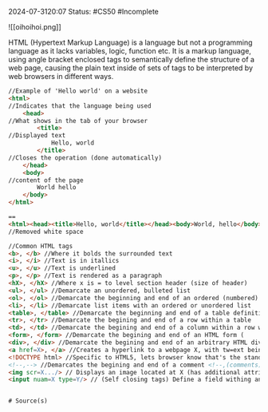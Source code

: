 2024-07-3120:07
Status: #CS50 #Incomplete 


![[oihoihoi.png]]

HTML (Hypertext Markup Language) is a language but not a programming language as it lacks variables, logic, function etc. It is a markup language, using angle bracket enclosed tags to semantically define the structure of a web page, causing the plain text inside of sets of tags to be interpreted by web browsers in different ways.

```html
//Example of 'Hello world' on a website
<html>
//Indicates that the language being used
	<head> 
//What shows in the tab of your browser
		<title> 
//Displayed text 
			Hello, world 
		</title> 
//Closes the operation (done automatically) 
	</head> 
	<body> 
//content of the page 
		World hello 
	</body>
</html> 

==
<html><head><title>Hello, world</title></head><body>World, hello</body></html>
//Removed white space

```

```html
//Common HTML tags 
<b>, </b> //Where it bolds the surrounded text 
<i>, </i> //Text is in itallics 
<u>, </u> //Text is underlined 
<p>, </p> //Text is rendered as a paragraph 
<hX>, </hX> //Where x is = to level section header (size of header) 
<ul>, </ul> //Demarcate an unordered, bulleted list 
<ol>, </ol> //Demarcate the beginning and end of an ordered (numbered) list
<li>, </li> //Demarcate list items with an ordered or unordered list 
<table>, </table> //Demarcate the beginning and end of a table definition 
<tr>, </tr> //Demarcate the begining and end of a row within a table
<td>, </td> //Demarcate the begining and end of a column within a row within a table
<form>, </form> //Demarcate the begining and end of an HTML form (
<div>, </div> //Demarcate the begining and end of an arbitrary HTML division
<a href=X>, </a> //Creates a hyperlink to a webpage X, with tw=ext being refered to as linked text
<!DOCTYPE html> //Specific to HTML5, lets browser know that's the standard you're using 
<!--,--> //Demarcates the begining and end of a comment <!--,(comments)-->  
<img scr=X.../> // Displays an image located at X (has additional attributes, such as specifying width/height) 
<input nuam=X type=Y/> // (Self closing tags) Define a field withing an HTML form. X is a unique ID for theat field, Y is what data type it accepts 


# Source(s)